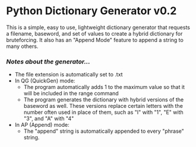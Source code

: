 <h1>Python Dictionary Generator v0.2</h1>
This is a simple, easy to use, lightweight dictionary generator that requests a filename, baseword, and set of values to create a hybrid dictionary for bruteforcing. It also has an "Append Mode" feature to append a string to many others.
<br />
<h3><i>Notes about the generator...</i></h3>
<ul>
<li>The file extension is automatically set to .txt
<li>In QG (QuickGen) mode:
	<ul>
		<li>The program automatically adds 1 to the maximum value so that it will be included in the range command
		<li>The program generates the dictionary with hybrid versions of the baseword as well. These versions replace certain letters with the number often used in place of them, such as "I" with "1", "E" with "3", and "A" with "4"
	</ul>
<li>In AP (Append) mode:
	<ul>
		<li>The "append" string is automatically appended to every "phrase" string.
	</ul>
</ul>
